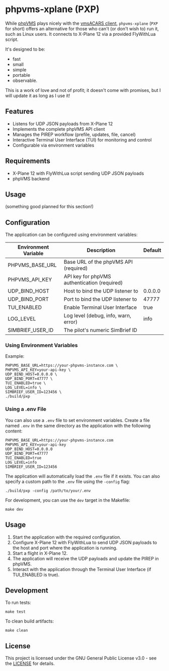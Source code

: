 # phpvms-xplane (PXP)

While [phpVMS](https://www.phpvms.net) plays nicely with the
[vmsACARS client](https://docs.phpvms.net/acars/overview), `phpvms-xplane` (`PXP`
for short) offers an alternative for those who can't (or don't wish to)
run it, such as Linux users. It connects to X-Plane 12 via a provided
FlyWithLua script.

It's designed to be:
- fast
- small
- simple
- portable
- observable.

This is a work of love and not of profit; it doesn't come with promises,
but I will update it as long as I use it!

## Features

- Listens for UDP JSON payloads from X-Plane 12
- Implements the complete phpVMS API client
- Manages the PIREP workflow (prefile, updates, file, cancel)
- Interactive Terminal User Interface (TUI) for monitoring and control
- Configurable via environment variables

## Requirements

- X-Plane 12 with FlyWithLua script sending UDP JSON payloads
- phpVMS backend

## Usage

(something good planned for this section!)

## Configuration

The application can be configured using environment variables:

| Environment Variable | Description                                  | Default |
|----------------------|----------------------------------------------|---------|
| PHPVMS_BASE_URL      | Base URL of the phpVMS API (required)        |         |
| PHPVMS_API_KEY       | API key for phpVMS authentication (required) |         |
| UDP_BIND_HOST        | Host to bind the UDP listener to             | 0.0.0.0 |
| UDP_BIND_PORT        | Port to bind the UDP listener to             | 47777   |
| TUI_ENABLED          | Enable Terminal User Interface               | true    |
| LOG_LEVEL            | Log level (debug, info, warn, error)         | info    |
| SIMBRIEF_USER_ID     | The pilot's numeric SimBrief ID              |         |

### Using Environment Variables

Example:
```
PHPVMS_BASE_URL=https://your-phpvms-instance.com \
PHPVMS_API_KEY=your-api-key \
UDP_BIND_HOST=0.0.0.0 \
UDP_BIND_PORT=47777 \
TUI_ENABLED=true \
LOG_LEVEL=info \
SIMBRIEF_USER_ID=123456 \
./build/pxp
```

### Using a .env File

You can also use a `.env` file to set environment variables. Create a file named `.env` in the same directory as the application with the following content:

```
PHPVMS_BASE_URL=https://your-phpvms-instance.com
PHPVMS_API_KEY=your-api-key
UDP_BIND_HOST=0.0.0.0
UDP_BIND_PORT=47777
TUI_ENABLED=true
LOG_LEVEL=info
SIMBRIEF_USER_ID=123456
```

The application will automatically load the `.env` file if it exists. You can also specify a custom path to the `.env` file using the `-config` flag:

```
./build/pxp -config /path/to/your/.env
```

For development, you can use the `dev` target in the Makefile:
```
make dev
```

## Usage

1. Start the application with the required configuration.
2. Configure X-Plane 12 with FlyWithLua to send UDP JSON payloads to the host and port where the application is running.
3. Start a flight in X-Plane 12.
4. The application will receive the UDP payloads and update the PIREP in phpVMS.
5. Interact with the application through the Terminal User Interface (if TUI_ENABLED is true).

## Development

To run tests:
```
make test
```

To clean build artifacts:
```
make clean
```

## License

This project is licensed under the GNU General Public License v3.0 - see the [LICENSE](./LICENSE) for details.
